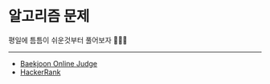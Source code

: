 # 알고리즘 문제
평일에 틈틈이 쉬운것부터 풀어보자 :muscle::smile::muscle:
***
- [Baekjoon Online Judge](https://www.acmicpc.net/)
- [HackerRank](https://www.hackerrank.com/dashboard)
